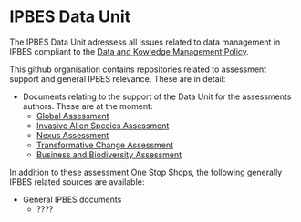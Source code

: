 # IPBES Data Unit

The IPBES Data Unit adressess all issues related to data management in IPBES compliant to the [Data and Kowledge Management Policy](https://doi.org/10.5281/zenodo.3551078). 


This github organisation contains repositories related to assessment support and general IPBES relevance. These are in detail:

-  Documents relating to the support of the Data Unit for the assessments authors. These are at the moment:
    - [Global Assessment](https://ipbes-data.github.io/IPBES_GA1/)
    - [Invasive Alien Species Assessment](https://ipbes-data.github.io/IPBES_IAS/)
    - [Nexus Assessment](https://ipbes-data.github.io/IPBES_NXS/)
    - [Transformative Change Assessment](https://ipbes-data.github.io/IPBES_TCA/)
    - [Business and Biodiversity Assessment](https://ipbes-data.github.io/IPBES_BBA/)

In addition to these assessment One Stop Shops, the following generally IPBES related sources are available:

- General IPBES documents
    - ????

